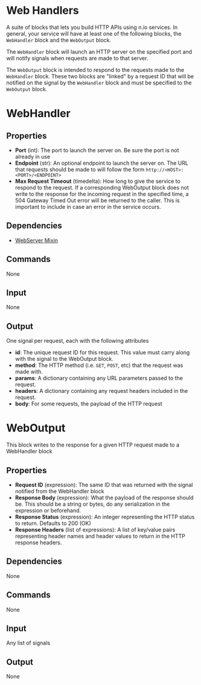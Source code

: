 Web Handlers
===========

A suite of blocks that lets you build HTTP APIs using n.io services. In general, your service will have at least one of the following blocks, the `WebHandler` block and the `WebOutput` block. 

The `WebHandler` block will launch an HTTP server on the specified port and will notify signals when requests are made to that server. 

The `WebOutput` block is intended to respond to the requests made to the `WebHandler` block. These two blocks are "linked" by a request ID that will be notified on the signal by the `WebHandler` block and must be specified to the `WebOutput` block.

# WebHandler

## Properties
 * **Port** (int): The port to launch the server on. Be sure the port is not already in use
 * **Endpoint** (str): An optional endpoint to launch the server on. The URL that requests should be made to will follow the form `http://<HOST>:<PORT>/<ENDPOINT>`
 * **Max Request Timeout** (timedelta): How long to give the service to respond to the request. If a corresponding WebOutput block does not write to the response for the incoming request in the specified time, a 504 Gateway Timed Out error will be returned to the caller. This is important to include in case an error in the service occurs.

## Dependencies
 * [WebServer Mixin](https://github.com/nio-blocks/mixins/tree/master/web_server)

## Commands
None

## Input
None

## Output
One signal per request, each with the following attributes

 * **id**: The unique request ID for this request. This value must carry along with the signal to the WebOutput block.
 * **method**: The HTTP method (i.e. `GET`, `POST`, etc) that the request was made with.
 * **params**: A dictionary containing any URL parameters passed to the request.
 * **headers**: A dictionary containing any request headers included in the request.
 * **body**: For some requests, the payload of the HTTP request

# WebOutput

This block writes to the response for a given HTTP request made to a WebHandler block

## Properties
 * **Request ID** (expression): The same ID that was returned with the signal notified from the WebHandler block
 * **Response Body** (expression): What the payload of the response should be. This should be a string or bytes, do any serialization in the expression or beforehand.
 * **Response Status** (expression): An integer representing the HTTP status to return. Defaults to 200 (OK)
 * **Response Headers** (list of expressions): A list of key/value pairs representing header names and header values to return in the HTTP response headers.

## Dependencies
None

## Commands
None

## Input
Any list of signals

## Output
None
